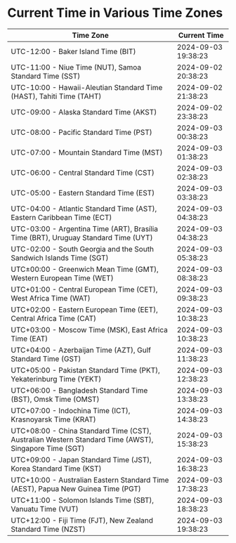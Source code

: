 # Current Time in Various Time Zones

| Time Zone | Current Time |
|-----------|--------------|
| UTC-12:00 - Baker Island Time (BIT) | 2024-09-03 19:38:23 |
| UTC-11:00 - Niue Time (NUT), Samoa Standard Time (SST) | 2024-09-02 20:38:23 |
| UTC-10:00 - Hawaii-Aleutian Standard Time (HAST), Tahiti Time (TAHT) | 2024-09-02 21:38:23 |
| UTC-09:00 - Alaska Standard Time (AKST) | 2024-09-02 23:38:23 |
| UTC-08:00 - Pacific Standard Time (PST) | 2024-09-03 00:38:23 |
| UTC-07:00 - Mountain Standard Time (MST) | 2024-09-03 01:38:23 |
| UTC-06:00 - Central Standard Time (CST) | 2024-09-03 02:38:23 |
| UTC-05:00 - Eastern Standard Time (EST) | 2024-09-03 03:38:23 |
| UTC-04:00 - Atlantic Standard Time (AST), Eastern Caribbean Time (ECT) | 2024-09-03 04:38:23 |
| UTC-03:00 - Argentina Time (ART), Brasília Time (BRT), Uruguay Standard Time (UYT) | 2024-09-03 04:38:23 |
| UTC-02:00 - South Georgia and the South Sandwich Islands Time (SGT) | 2024-09-03 05:38:23 |
| UTC±00:00 - Greenwich Mean Time (GMT), Western European Time (WET) | 2024-09-03 08:38:23 |
| UTC+01:00 - Central European Time (CET), West Africa Time (WAT) | 2024-09-03 09:38:23 |
| UTC+02:00 - Eastern European Time (EET), Central Africa Time (CAT) | 2024-09-03 10:38:23 |
| UTC+03:00 - Moscow Time (MSK), East Africa Time (EAT) | 2024-09-03 10:38:23 |
| UTC+04:00 - Azerbaijan Time (AZT), Gulf Standard Time (GST) | 2024-09-03 11:38:23 |
| UTC+05:00 - Pakistan Standard Time (PKT), Yekaterinburg Time (YEKT) | 2024-09-03 12:38:23 |
| UTC+06:00 - Bangladesh Standard Time (BST), Omsk Time (OMST) | 2024-09-03 13:38:23 |
| UTC+07:00 - Indochina Time (ICT), Krasnoyarsk Time (KRAT) | 2024-09-03 14:38:23 |
| UTC+08:00 - China Standard Time (CST), Australian Western Standard Time (AWST), Singapore Time (SGT) | 2024-09-03 15:38:23 |
| UTC+09:00 - Japan Standard Time (JST), Korea Standard Time (KST) | 2024-09-03 16:38:23 |
| UTC+10:00 - Australian Eastern Standard Time (AEST), Papua New Guinea Time (PGT) | 2024-09-03 17:38:23 |
| UTC+11:00 - Solomon Islands Time (SBT), Vanuatu Time (VUT) | 2024-09-03 18:38:23 |
| UTC+12:00 - Fiji Time (FJT), New Zealand Standard Time (NZST) | 2024-09-03 19:38:23 |
